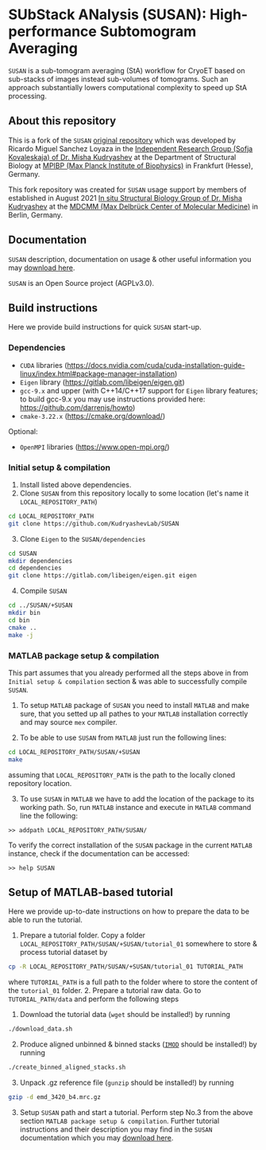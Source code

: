 # SUbStack ANalysis (SUSAN): High-performance Subtomogram Averaging
`SUSAN` is a sub-tomogram averaging (StA) workflow for CryoET based on sub-stacks of images instead sub-volumes of tomograms. Such an approach substantially lowers computational complexity to speed up StA processing.

## About this repository

This is a fork of the `SUSAN` [original repository](https://github.com/rkms86/SUSAN) which was developed by Ricardo Miguel Sanchez Loyaza in the [Independent Research Group (Sofja Kovaleskaja) of Dr. Misha Kudryashev](https://www.biophys.mpg.de/2149775/members) at the Department of Structural Biology at [MPIBP (Max Planck Institute of Biophysics)](https://www.biophys.mpg.de/en) in Frankfurt (Hesse), Germany.

This fork repository was created for `SUSAN` usage support by members of established in August 2021
[In situ Structural Biology Group of Dr. Misha Kudryashev](https://www.mdc-berlin.de/kudryashev) at the [MDCMM (Max Delbrück Center of Molecular Medicine)](https://www.mdc-berlin.de/) in Berlin, Germany.

## Documentation

`SUSAN` description, documentation on usage & other useful information you may [download here](https://raw.githubusercontent.com/KudryashevLab/SUSAN/main/%2BSUSAN/doc/susan_documentation.pdf).

`SUSAN` is an Open Source project (AGPLv3.0).

## Build instructions

Here we provide build instructions for quick `SUSAN` start-up.

### Dependencies
- `CUDA` libraries (https://docs.nvidia.com/cuda/cuda-installation-guide-linux/index.html#package-manager-installation)
- `Eigen` library (https://gitlab.com/libeigen/eigen.git)
- `gcc-9.x` and upper
(with C++14/C++17 support for `Eigen` library features; to build gcc-9.x you may use instructions provided here: https://github.com/darrenjs/howto)
- `cmake-3.22.x` (https://cmake.org/download/)

Optional:
- `OpenMPI` libraries (https://www.open-mpi.org/)

### Initial setup & compilation
1. Install listed above dependencies.
2. Clone `SUSAN` from this repository locally to some location (let's name it `LOCAL_REPOSITORY_PATH`)
```bash
cd LOCAL_REPOSITORY_PATH
git clone https://github.com/KudryashevLab/SUSAN
```
3. Clone `Eigen` to the `SUSAN/dependencies`
```bash
cd SUSAN
mkdir dependencies
cd dependencies
git clone https://gitlab.com/libeigen/eigen.git eigen
```
4. Compile `SUSAN`
```bash
cd ../SUSAN/+SUSAN
mkdir bin
cd bin
cmake ..
make -j
```

### MATLAB package setup & compilation
This part assumes that you already performed all the steps above in from `Initial setup & compilation` section & was able to successfully compile `SUSAN`.

1. To setup `MATLAB` package of `SUSAN` you need to install `MATLAB` and make sure, that you setted up all pathes to your `MATLAB` installation correctly and may source `mex` compiler.

2. To be able to use `SUSAN` from `MATLAB` just run the following lines:
```bash
cd LOCAL_REPOSITORY_PATH/SUSAN/+SUSAN
make
```
assuming that `LOCAL_REPOSITORY_PATH` is the path to the locally cloned repository location.

3. To use `SUSAN` in `MATLAB` we have to add the location of the package to its working path. So, run `MATLAB` instance and execute in `MATLAB` command line the following:
```
>> addpath LOCAL_REPOSITORY_PATH/SUSAN/
```
To verify the correct installation of the `SUSAN` package in the
current `MATLAB` instance, check if the documentation can be accessed:
```
>> help SUSAN
```

## Setup of MATLAB-based tutorial

Here we provide up-to-date instructions on how to prepare the data to be able to run the tutorial.

1. Prepare a tutorial folder.
Copy a folder `LOCAL_REPOSITORY_PATH/SUSAN/+SUSAN/tutorial_01` somewhere to store & process tutorial dataset by
```bash
cp -R LOCAL_REPOSITORY_PATH/SUSAN/+SUSAN/tutorial_01 TUTORIAL_PATH
```
where `TUTORIAL_PATH` is a full path to the folder where to store the content of the `tutorial_01` folder.
2. Prepare a tutorial raw data.
Go to `TUTORIAL_PATH/data` and perform the following steps
  1. Download the tutorial data (`wget` should be installed!) by running
  ```bash
  ./download_data.sh
  ```
  2. Produce aligned unbinned & binned stacks ([`IMOD`](https://bio3d.colorado.edu/imod/) should be installed!) by running  
  ```bash
  ./create_binned_aligned_stacks.sh
  ```
  3. Unpack .gz reference file (`gunzip` should be installed!) by running
  ```bash
  gzip -d emd_3420_b4.mrc.gz
  ```
3. Setup `SUSAN` path and start a tutorial.
Perform step No.3 from the above section `MATLAB package setup & compilation`. Further tutorial instructions and their description you may find in the `SUSAN` documentation which you may [download here](https://raw.githubusercontent.com/KudryashevLab/SUSAN/main/%2BSUSAN/doc/susan_documentation.pdf).

